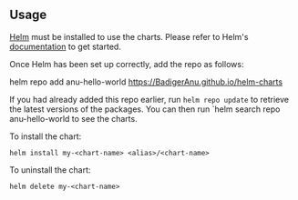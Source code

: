 ## Usage

[Helm](https://helm.sh) must be installed to use the charts.  Please refer to
Helm's [documentation](https://helm.sh/docs) to get started.

Once Helm has been set up correctly, add the repo as follows:

  helm repo add anu-hello-world https://BadigerAnu.github.io/helm-charts

If you had already added this repo earlier, run `helm repo update` to retrieve
the latest versions of the packages.  You can then run `helm search repo
anu-hello-world to see the charts.

To install the <chart-name> chart:

    helm install my-<chart-name> <alias>/<chart-name>

To uninstall the chart:

    helm delete my-<chart-name>
